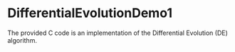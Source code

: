 # DifferentialEvolutionDemo1
The provided C code is an implementation of the Differential Evolution (DE) algorithm.
